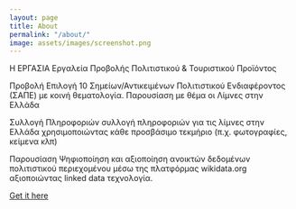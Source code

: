 ```yaml
---
layout: page
title: About
permalink: "/about/"
image: assets/images/screenshot.png
---
```


Η ΕΡΓΑΣΙΑ
Εργαλεία Προβολής Πολιτιστικού & Τουριστικού Προϊόντος

Προβολή
Επιλογή 10 Σημείων/Αντικειμένων Πολιτιστικού Ενδιαφέροντος (ΣΑΠΕ) με κοινή θεματολογία. Παρουσίαση με θέμα οι Λίμνες στην Ελλάδα

Συλλογή Πληροφοριών
συλλογή πληροφοριών για τις λίμνες στην Ελλάδα χρησιμοποιώντας κάθε προσβάσιμο τεκμήριο (π.χ. φωτογραφίες, κείμενα κλπ)

Παρουσίαση
Ψηφιοποίηση και αξιοποίηση ανοικτών δεδομένων πολιτιστικού περιεχομένου μέσω της πλατφόρμας wikidata.org αξιοποιώντας linked data τεχνολογία.

[Get it here](https://bootstrapstarter.com/jekyll-theme-memoirs/)

